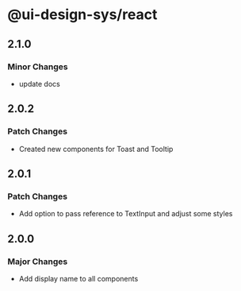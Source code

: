 # @ui-design-sys/react

## 2.1.0

### Minor Changes

- update docs

## 2.0.2

### Patch Changes

- Created new components for Toast and Tooltip

## 2.0.1

### Patch Changes

- Add option to pass reference to TextInput and adjust some styles

## 2.0.0

### Major Changes

- Add display name to all components
